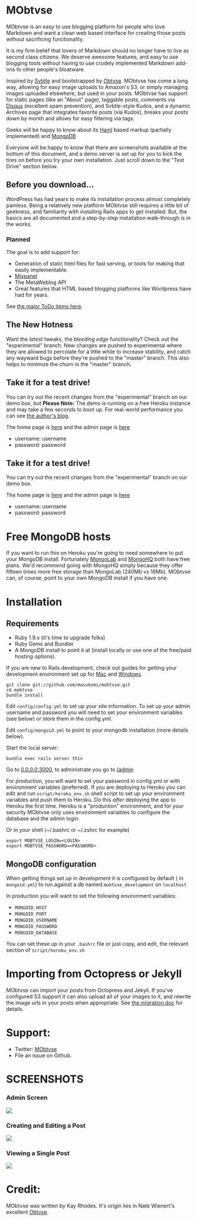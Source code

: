 MObtvse
================
MObtvse is an easy to use blogging platform for people 
who love Markdown and want a clean web based interface 
for creating those posts without sacrificing functionality.

It is my firm belief that lovers of Markdown should no longer 
have to live as second class citizens. We deserve awesome features, 
and easy to use blogging tools without having to use crudely 
implemented Markdown add-ons to other people's bloatware.

Inspired by [Svbtle](http://svbtle.com) and bootstrapped by 
[Obtvse](https://github.com/NateW/obtvse).  MObtvse has 
come a long way, allowing for easy image uploads to Amazon's S3, 
or simply managing images uploaded elsewhere, but used in 
your posts. MObtvse has support for static pages (like an "About" 
page), taggable posts, comments via [Disqus](http://disqus.com) 
(excellent spam prevention), and Svbtle-style Kudos, and a dynamic 
Archives page that integrates favorite posts (via Kudos), breaks your 
posts down by month and allows for easy filtering via tags. 

Geeks will be happy to know about its  [Haml](http://haml-lang.com/) 
based markup (partially implemented) and [MongoDB](www.mongodb.org) 

Everyone will be happy to know that there are screenshots available at 
the bottom of this document, and a demo server is set up for you to kick 
the tires on before you try your own installation. Just scroll down to the 
"Test Drive" section below. 

## Before you download...
WordPress has had years to make its installation process almost 
completely painless. Being a relatively new platform MObtvse 
still requires a little bit of geekness, and familiarity with 
installing Rails apps to get installed. But, the basics are all documented 
and a step-by-step installation walk-through is in the works. 

### Planned
The goal is to add support for:

* Generation of static html files for fast serving, or tools 
  for making that easily implementable.
* [Mixpanel](http://mixpanel.com/)
* The MetaWeblog API
* Great features that HTML based blogging platforms like Wordpress 
  have had for years.

See [the major ToDo items here](https://github.com/masukomi/mobtvse/blob/experimental/ToDo.mkdn).

## The New Hotness
Want the *latest* tweaks, the *bleeding edge* functionality? Check out the "experimental" branch. New changes are pushed to experimental where they are allowed to percolate for a little while to increase stability, and catch any wayward bugs before they're pushed to the "master" branch. This also helps to minimize the churn in the "master" branch. 

## Take it for a test drive!
You can try out the recent changes from the "experimental" branch on our demo box, but **Please Note:** The demo is running on a free Heroku instance and may take a few seconds to boot up. For real-world performance you can see [the author's blog](http://weblog.masukomi.org).  

The home page is [here](http://blazing-rain-3059.herokuapp.com/) and the admin page is [here](http://blazing-rain-3059.herokuapp.com/admin)

* username: username
* password: password 

## Take it for a test drive!
You can try out the recent changes from the "experimental" branch on our demo box. 

The home page is [here](http://blazing-rain-3059.herokuapp.com/) and the admin page is [here](http://blazing-rain-3059.herokuapp.com/admin)

* username: username
* password: password 

Free MongoDB hosts
==================
If you want to run this on Heroku you're going to need somewhere to put your MongoDB install. Fortunately [MongoLab](https://mongolab.com/home) and [MongoHQ](https://mongohq.com/home) both have free plans. We'd recommend going with MongoHQ simply because they offer fifteen times more free storage than MongoLab (240Mb vs 16Mb). MObtvse can, of course, point to your own MongoDB install if you have one. 


Installation
============

## Requirements
* Ruby 1.9.x (it's time to upgrade folks)
* Ruby Gems and Bundler 
* A MongoDB install to point it at (install locally or use one of the free/paid hosting options). 

If you are new to Rails development, check out guides for getting your development environment set up for [Mac](http://astonj.com/tech/setting-up-a-ruby-dev-enviroment-on-lion/) and [Windows](http://jelaniharris.com/2011/installing-ruby-on-rails-3-in-windows/).

    git clone git://github.com/masukomi/mobtvse.git
    cd mobtvse
    bundle install

Edit `config/config.yml` to set up your site information.  To set up your admin username and password you will need to set your environment variables (see below) or store them in the config.yml. 

Edit `config/mongoid.yml` to point to your mongodb installation (more details below).

Start the local server:

    bundle exec rails server thin

Go to [0.0.0.0:3000](http://0.0.0.0:3000/), to administrate you go to [/admin](http://0.0.0.0:3000/admin)

For production, you will want to set your password in config.yml or with environment variables (preferred).  If you are deploying to Heroku you can edit and run `script/heroku_env.sh` shell script to set up your environment variables and push them to Heroku. Do this *after* deploying the app to Heroku the first time. Heroku is a "production" environment, and for your security MObtvse only uses environment variables to configure the database and the admin login. 


Or in your shell (~/.bashrc or ~/.zshrc for example)

    export MOBTVSE_LOGIN=<LOGIN>
    export MOBTVSE_PASSWORD=<PASSWORD>

## MongoDB configuration
When getting things set up in development it is configured by default ( in `mongoid.yml`) to run against a db named `mobtvse_development` on `localhost`

In production you will want to set the following environment variables: 

* `MONGOID_HOST`
* `MONGOID_PORT`
* `MONGOID_USERNAME`
* `MONGOID_PASSWORD`
* `MONGOID_DATABASE`

You can set these up in your `.bashrc` file or just copy, and edit, the relevant section of `script/heroku_env.sh`

Importing from Octopress or Jekyll
==================================
MObtvse can import your posts from Octopress and Jekyll. If you've configured S3 
support it can also upload all of your images to it, and rewrite the image urls in 
your posts when appropriate. See [the migration doc](https://github.com/masukomi/mobtvse/blob/experimental/migrating.mkdn) for details. 

Support:
==========================
* Twitter: [MObtvse](http://twitter.com/#!/MObtvse)  
* File an issue on Github. 


SCREENSHOTS
===========
### Admin Screen
![](http://mobtvse.com/images/mobtvse_admin_screen_500.jpg)

### Creating and Editing a Post
![](http://mobtvse.com/images/mobtvse_editing_a_post_500.jpg)

### Viewing a Single Post

![](http://mobtvse.com/images/mobtvse_single_post_500.jpg)

Credit:
==========
MObtvse was written by Kay Rhodes. It's origin lies in Nate Wienert's excellent [Obtvse](https://github.com/NateW/obtvse). 

